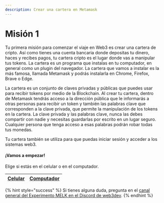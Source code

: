 ```yaml
---
description: Crear una cartera en Metamask
---
```


# Misión 1

Tu primera misión para comenzar el viaje en Web3 es crear una cartera de cripto. Así como tienes una cuenta bancaria donde depositas tu dinero, haces y recibes pagos, tu cartera cripto es el lugar donde vas a manipular tus tokens. La cartera es un programa que instalas en tu computador, en general como un plugin del navegador. La cartera que vamos a instalar es la más famosa, llamada Metamask y podrás instalarla en Chrome, Firefox, Brave o Edge.

La cartera es un conjunto de claves privadas y públicas que puedes usar para recibir tokens por medio de la Blockchain. Al crear tu cartera, dentro de Metamask tendrás acceso a la dirección pública que le informarás a otras personas para recibir un token y también las palabras clave que corresponden a la clave privada, que permite la manipulación de los tokens en la cartera. La clave privada y las palabras clave, nunca las debes compartir con nadie y necesitas guardarlas por escrito en un lugar seguro. Cualquier persona que tenga acceso a esas palabras podrán robar todas tus monedas.

Tu cartera también se utiliza para que puedas iniciar sesión y acceder a los sistemas web3.

#### ¡Vamos a empezar!

Elige si estás en el celular o en el computador.

| [Celular](instalar-uma-carteira-no-celular.md) | [Computador](instalar-uma-carteira-no-computador.md) |
| ---------------------------------------------- | ---------------------------------------------------- |

{% hint style="success" %}
Si tienes alguna duda, pregunta en el [canal general del Experimento MELK en el Discord de web3dev](https://discord.gg/w8smrfEpN4).
{% endhint %}
